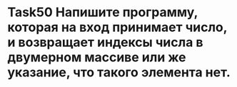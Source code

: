 # Task50  Напишите программу, которая на вход принимает число, и возвращает индексы числа в двумерном массиве или же указание, что такого элемента нет.

